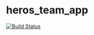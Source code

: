 # heros_team_app

[![Build Status](https://travis-ci.org/Ruby-IF081/heroes_team_app.svg?branch=master)](https://travis-ci.org/Ruby-IF081/heroes_team_app)